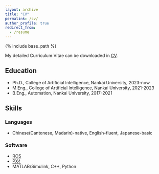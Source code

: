 ```yaml
---
layout: archive
title: "CV"
permalink: /cv/
author_profile: true
redirect_from:
  - /resume
---
```


{% include base_path %}

My detailed Curriculum Vitae can be downloaded in [CV](/files/ZZP-CV.pdf).

## Education

* Ph.D., College of Artificial Intelligence, Nankai University, 2023-now
* M.Eng., College of Artificial Intelligence, Nankai University, 2021-2023
* B.Eng., Automation, Nankai University, 2017-2021

## Skills

### Languages

* Chinese(Cantonese, Madarin)-native, English-fluent, Japanese-basic

### Software

* [ROS](https://wiki.ros.org/)
* [PX4](https://px4.io/)
* MATLAB/Simulink, C++, Python
